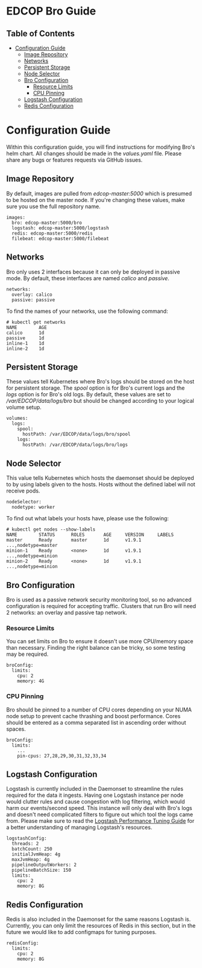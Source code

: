 # EDCOP Bro Guide

Table of Contents
-----------------
 
* [Configuration Guide](#configuration-guide)
	* [Image Repository](#image-repository)
	* [Networks](#networks)
	* [Persistent Storage](#persistent-storage)
	* [Node Selector](#node-selector)
	* [Bro Configuration](#bro-configuration)
		* [Resource Limits](#resource-limits)
		* [CPU Pinning](#cpu-pinning)
	* [Logstash Configuration](#logstash-configuration)
	* [Redis Configuration](#redis-configuration)
	
# Configuration Guide

Within this configuration guide, you will find instructions for modifying Bro's helm chart. All changes should be made in the *values.yaml* file.
Please share any bugs or features requests via GitHub issues.
 
## Image Repository

By default, images are pulled from *edcop-master:5000* which is presumed to be hosted on the master node. If you're changing these values, make sure you use the full repository name.
 
```
images:
  bro: edcop-master:5000/bro
  logstash: edcop-master:5000/logstash
  redis: edcop-master:5000/redis
  filebeat: edcop-master:5000/filebeat
```
 
## Networks

Bro only uses 2 interfaces because it can only be deployed in passive mode. By default, these interfaces are named *calico* and *passive*. 

```
networks:
  overlay: calico
  passive: passive
```
 
To find the names of your networks, use the following command:
 
```
# kubectl get networks
NAME		AGE
calico		1d
passive		1d
inline-1	1d
inline-2	1d
```

## Persistent Storage

These values tell Kubernetes where Bro's logs should be stored on the 
host for persistent storage. The *spool* option is for Bro's current 
logs and the *logs* option is for Bro's old logs. By default, these values are set to */var/EDCOP/data/logs/bro* but should be changed according to your logical volume setup. 

```
volumes:
  logs:
    spool: 
      hostPath: /var/EDCOP/data/logs/bro/spool
    logs: 
      hostPath: /var/EDCOP/data/logs/bro/logs   
```
	  
## Node Selector

This value tells Kubernetes which hosts the daemonset should be deployed to by using labels given to the hosts. Hosts without the defined label will not receive pods. 
 
```
nodeSelector:
  nodetype: worker
```
 
To find out what labels your hosts have, please use the following:
```
# kubectl get nodes --show-labels
NAME		STATUS		ROLES		AGE		VERSION		LABELS
master 		Ready		master		1d		v1.9.1		...,nodetype=master
minion-1	Ready		<none>		1d		v1.9.1		...,nodetype=minion
minion-2	Ready		<none>		1d		v1.9.1		...,nodetype=minion
```

## Bro Configuration

Bro is used as a passive network security monitoring tool, so no advanced configuration is required for accepting traffic. Clusters that run Bro will need 2 networks: an overlay and passive tap network. 

### Resource Limits

You can set limits on Bro to ensure it doesn't use more CPU/memory space than necessary. Finding the right balance can be tricky, so some testing may be required. 

```
broConfig:
  limits:
    cpu: 2
    memory: 4G
```

### CPU Pinning

Bro should be pinned to a number of CPU cores depending on your NUMA node setup to prevent cache thrashing and boost performance. Cores should be entered as a comma separated list in ascending order without spaces. 

```
broConfig:
  limits:
    ...
    pin-cpus: 27,28,29,30,31,32,33,34
```

## Logstash Configuration

Logstash is currently included in the Daemonset to streamline the rules required for the data it ingests. Having one Logstash instance per node would clutter rules and cause congestion with log filtering, which would harm our events/second speed. This instance will only deal with Bro's logs and doesn't need complicated filters to figure out which tool the logs came from.
Please make sure to read the [Logstash Performance Tuning Guide](https://www.elastic.co/guide/en/logstash/current/performance-troubleshooting.html) for a better understanding of managing Logstash's resources. 

```
logstashConfig:
  threads: 2 
  batchCount: 250
  initialJvmHeap: 4g
  maxJvmHeap: 4g
  pipelineOutputWorkers: 2 
  pipelineBatchSize: 150  
  limits:
    cpu: 2
    memory: 8G
```

## Redis Configuration

Redis is also included in the Daemonset for the same reasons Logstash is. Currently, you can only limit the resources of Redis in this section, but in the future we would like to add configmaps for tuning purposes. 

```
redisConfig:
  limits:
    cpu: 2
    memory: 8G
```
